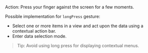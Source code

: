 Action: Press your finger against the screen for a few moments.
<snippet id='gest-long-press'/>
<snippet id='gest-long-press-xml'/>

Possible implementation for `longPress` gesture: 
 - Select one or more items in a view and act upon the data using a contextual action bar. 
 - Enter data selection mode. 
 
> Tip: Avoid using long press for displaying contextual menus.